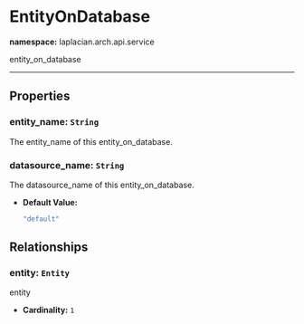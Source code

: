 # **EntityOnDatabase**
**namespace:** laplacian.arch.api.service

entity_on_database



---

## Properties

### entity_name: `String`
The entity_name of this entity_on_database.

### datasource_name: `String`
The datasource_name of this entity_on_database.
- **Default Value:**
  ```kotlin
  "default"
  ```

## Relationships

### entity: `Entity`
entity
- **Cardinality:** `1`